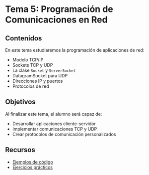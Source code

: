 # Tema 5: Programación de Comunicaciones en Red

## Contenidos

En este tema estudiaremos la programación de aplicaciones de red:

- Modelo TCP/IP
- Sockets TCP y UDP
- La clase `Socket` y `ServerSocket`
- DatagramSocket para UDP
- Direcciones IP y puertos
- Protocolos de red

## Objetivos

Al finalizar este tema, el alumno será capaz de:

- Desarrollar aplicaciones cliente-servidor
- Implementar comunicaciones TCP y UDP
- Crear protocolos de comunicación personalizados

## Recursos

- [Ejemplos de código](./ejemplos)
- [Ejercicios prácticos](./ejercicios)
